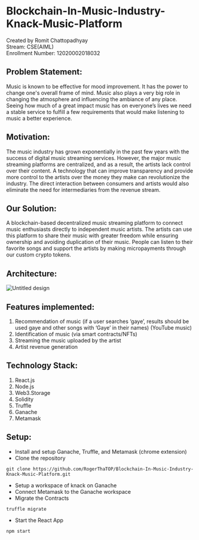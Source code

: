 # Blockchain-In-Music-Industry-Knack-Music-Platform

Created by Romit Chattopadhyay
<br>
Stream: CSE(AIML)
<br>
Enrollment Number: 12020002018032
<br>

## Problem Statement:
Music is known to be effective for mood improvement. It has the power to change one's overall frame of mind. Music also plays a very big role in changing the atmosphere and influencing the ambiance of any place. Seeing how much of a great impact music has on everyone’s lives we need a stable service to fulfill a few requirements that would make listening to music a better experience.
## Motivation:
The music industry has grown exponentially in the past few years with the success of digital music streaming services. However, the major music streaming platforms are centralized, and as a result, the artists lack control over their content. A technology that can improve transparency and provide more control to the artists over the money they make can revolutionize the industry. The direct interaction between consumers and artists would also eliminate the need for intermediaries from the revenue stream.
## Our Solution:
A blockchain-based decentralized music streaming platform to connect music enthusiasts directly to independent music artists. The artists can use this platform to share their music with greater freedom while ensuring ownership and avoiding duplication of their music. People can listen to their favorite songs and support the artists by making micropayments through our custom crypto tokens.
## Architecture:
![Untitled design](https://user-images.githubusercontent.com/53979947/160265658-1ced9b83-712c-40b0-ba4e-d75be6b9ff8c.png)
## Features implemented:
1. Recommendation of music (if a user searches ‘gaye’, results should be used gaye and other songs with ‘Gaye’ in their names) (YouTube music)
2. Identification of music (via smart contracts/NFTs)
3. Streaming the music uploaded by the artist
4. Artist revenue generation
## Technology Stack:
1. React.js
2. Node.js
3. Web3.Storage
4. Solidity
5. Truffle
6. Ganache
7. Metamask
## Setup:
- Install and setup Ganache, Truffle, and Metamask (chrome extension)
- Clone the repository
``` 
git clone https://github.com/RogerThaTOP/Blockchain-In-Music-Industry-Knack-Music-Platform.git
```
- Setup a workspace of knack on Ganache
- Connect Metamask to the Ganache workspace
- Migrate the Contracts
```
truffle migrate
```
- Start the React App
```
npm start
```
